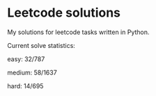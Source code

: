 # Leetcode solutions

My solutions for leetcode tasks written in Python.

Current solve statistics:

easy: 32/787

medium: 58/1637

hard: 14/695